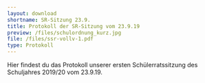```yaml
---
layout: download
shortname: SR-Sitzung 23.9.
title: Protokoll der SR-Sitzung vom 23.9.19
preview: /files/schulordnung_kurz.jpg
file: /files/ssr-vollv-1.pdf
type: Protokoll
---
```

Hier findest du das Protokoll unserer ersten Schülerratssitzung des Schuljahres 2019/20 vom 23.9.19.
